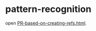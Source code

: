# pattern-recognition
open [PR-based-on-creating-refs.html](https://emil-m7.github.io/pattern-recognition/PR-based-on-creating-refs.html).
